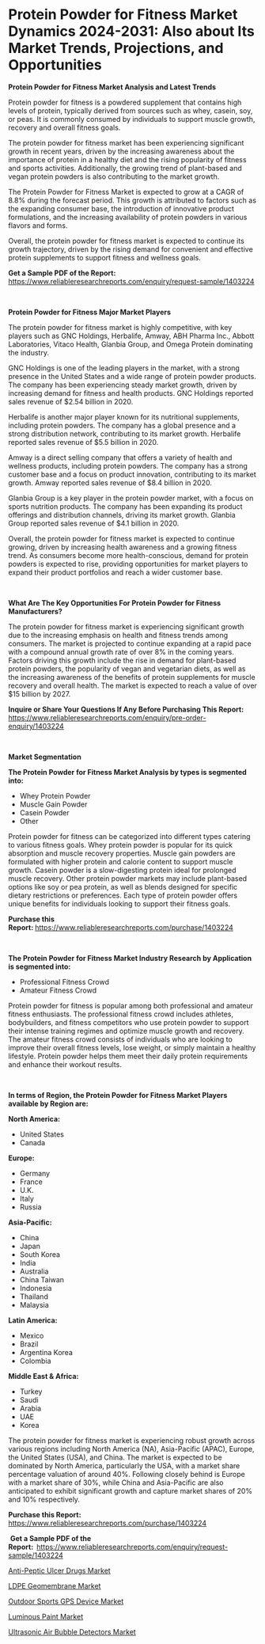 <p><h1>Protein Powder for Fitness Market Dynamics 2024-2031: Also about Its Market Trends, Projections, and Opportunities</h1></p><p><strong>Protein Powder for Fitness Market Analysis and Latest Trends</strong></p>
<p><p>Protein powder for fitness is a powdered supplement that contains high levels of protein, typically derived from sources such as whey, casein, soy, or peas. It is commonly consumed by individuals to support muscle growth, recovery and overall fitness goals.</p><p>The protein powder for fitness market has been experiencing significant growth in recent years, driven by the increasing awareness about the importance of protein in a healthy diet and the rising popularity of fitness and sports activities. Additionally, the growing trend of plant-based and vegan protein powders is also contributing to the market growth.</p><p>The Protein Powder for Fitness Market is expected to grow at a CAGR of 8.8% during the forecast period. This growth is attributed to factors such as the expanding consumer base, the introduction of innovative product formulations, and the increasing availability of protein powders in various flavors and forms.</p><p>Overall, the protein powder for fitness market is expected to continue its growth trajectory, driven by the rising demand for convenient and effective protein supplements to support fitness and wellness goals.</p></p>
<p><strong>Get a Sample PDF of the Report:&nbsp;</strong> <a href="https://www.reliableresearchreports.com/enquiry/request-sample/1403224">https://www.reliableresearchreports.com/enquiry/request-sample/1403224</a></p>
<p>&nbsp;</p>
<p><strong>Protein Powder for Fitness Major Market Players</strong></p>
<p><p>The protein powder for fitness market is highly competitive, with key players such as GNC Holdings, Herbalife, Amway, ABH Pharma Inc., Abbott Laboratories, Vitaco Health, Glanbia Group, and Omega Protein dominating the industry.</p><p>GNC Holdings is one of the leading players in the market, with a strong presence in the United States and a wide range of protein powder products. The company has been experiencing steady market growth, driven by increasing demand for fitness and health products. GNC Holdings reported sales revenue of $2.54 billion in 2020.</p><p>Herbalife is another major player known for its nutritional supplements, including protein powders. The company has a global presence and a strong distribution network, contributing to its market growth. Herbalife reported sales revenue of $5.5 billion in 2020.</p><p>Amway is a direct selling company that offers a variety of health and wellness products, including protein powders. The company has a strong customer base and a focus on product innovation, contributing to its market growth. Amway reported sales revenue of $8.4 billion in 2020.</p><p>Glanbia Group is a key player in the protein powder market, with a focus on sports nutrition products. The company has been expanding its product offerings and distribution channels, driving its market growth. Glanbia Group reported sales revenue of $4.1 billion in 2020.</p><p>Overall, the protein powder for fitness market is expected to continue growing, driven by increasing health awareness and a growing fitness trend. As consumers become more health-conscious, demand for protein powders is expected to rise, providing opportunities for market players to expand their product portfolios and reach a wider customer base.</p></p>
<p>&nbsp;</p>
<p><strong>What Are The Key Opportunities For Protein Powder for Fitness Manufacturers?</strong></p>
<p><p>The protein powder for fitness market is experiencing significant growth due to the increasing emphasis on health and fitness trends among consumers. The market is projected to continue expanding at a rapid pace with a compound annual growth rate of over 8% in the coming years. Factors driving this growth include the rise in demand for plant-based protein powders, the popularity of vegan and vegetarian diets, as well as the increasing awareness of the benefits of protein supplements for muscle recovery and overall health. The market is expected to reach a value of over $15 billion by 2027.</p></p>
<p><strong>Inquire or Share Your Questions If Any Before Purchasing This Report:</strong> <a href="https://www.reliableresearchreports.com/enquiry/pre-order-enquiry/1403224">https://www.reliableresearchreports.com/enquiry/pre-order-enquiry/1403224</a></p>
<p>&nbsp;</p>
<p><strong>Market Segmentation</strong></p>
<p><strong>The Protein Powder for Fitness Market Analysis by types is segmented into:</strong></p>
<p><ul><li>Whey Protein Powder</li><li>Muscle Gain Powder</li><li>Casein Powder</li><li>Other</li></ul></p>
<p><p>Protein powder for fitness can be categorized into different types catering to various fitness goals. Whey protein powder is popular for its quick absorption and muscle recovery properties. Muscle gain powders are formulated with higher protein and calorie content to support muscle growth. Casein powder is a slow-digesting protein ideal for prolonged muscle recovery. Other protein powder markets may include plant-based options like soy or pea protein, as well as blends designed for specific dietary restrictions or preferences. Each type of protein powder offers unique benefits for individuals looking to support their fitness goals.</p></p>
<p><strong>Purchase this Report:&nbsp;</strong><a href="https://www.reliableresearchreports.com/purchase/1403224">https://www.reliableresearchreports.com/purchase/1403224</a></p>
<p>&nbsp;</p>
<p><strong>The Protein Powder for Fitness Market Industry Research by Application is segmented into:</strong></p>
<p><ul><li>Professional Fitness Crowd</li><li>Amateur Fitness Crowd</li></ul></p>
<p><p>Protein powder for fitness is popular among both professional and amateur fitness enthusiasts. The professional fitness crowd includes athletes, bodybuilders, and fitness competitors who use protein powder to support their intense training regimes and optimize muscle growth and recovery. The amateur fitness crowd consists of individuals who are looking to improve their overall fitness levels, lose weight, or simply maintain a healthy lifestyle. Protein powder helps them meet their daily protein requirements and enhance their workout results.</p></p>
<p>&nbsp;</p>
<p><strong>In terms of Region, the Protein Powder for Fitness Market Players available by Region are:</strong></p>
<p>
    <p> <strong> North America: </strong>
        <ul>
            <li>United States</li>
            <li>Canada</li>
        </ul>
        </p> 
    <p> <strong> Europe: </strong>
        <ul>
            <li>Germany</li>
            <li>France</li>
            <li>U.K.</li>
            <li>Italy</li>
            <li>Russia</li>
        </ul>
        </p> 
    <p> <strong> Asia-Pacific: </strong>
        <ul>
            <li>China</li>
            <li>Japan</li>
            <li>South Korea</li>
            <li>India</li>
            <li>Australia</li>
            <li>China Taiwan</li>
            <li>Indonesia</li>
            <li>Thailand</li>
            <li>Malaysia</li>
        </ul>
        </p> 
    <p> <strong> Latin America: </strong>
        <ul>
            <li>Mexico</li>
            <li>Brazil</li>
            <li>Argentina Korea</li>
            <li>Colombia</li>
        </ul>
        </p> 
    <p> <strong> Middle East & Africa: </strong>
        <ul>
            <li>Turkey</li>
            <li>Saudi</li>
            <li>Arabia</li>
            <li>UAE</li>
            <li>Korea</li>
        </ul>
    </p>
    </p>
<p><p>The protein powder for fitness market is experiencing robust growth across various regions including North America (NA), Asia-Pacific (APAC), Europe, the United States (USA), and China. The market is expected to be dominated by North America, particularly the USA, with a market share percentage valuation of around 40%. Following closely behind is Europe with a market share of 30%, while China and Asia-Pacific are also anticipated to exhibit significant growth and capture market shares of 20% and 10% respectively.</p></p>
<p><strong>Purchase this Report: </strong><a href="https://www.reliableresearchreports.com/purchase/1403224">https://www.reliableresearchreports.com/purchase/1403224</a></p>
<p>&nbsp;<strong>Get a Sample PDF of the Report:&nbsp;&nbsp;</strong><a href="https://www.reliableresearchreports.com/enquiry/request-sample/1403224">https://www.reliableresearchreports.com/enquiry/request-sample/1403224</a></p>
<p><strong></strong></p>
<p><p><a href="https://noble-drawer-34c.notion.site/Anti-Peptic-Ulcer-Drugs-Market-Growth-Market-Trends-COVID-19-Impact-and-Forecasts-for-period-from-8170c606c986498a9971b1f9a5976fd1">Anti-Peptic Ulcer Drugs Market</a></p><p><a href="https://view.publitas.com/reportprime-1/ldpe-geomembrane-market-analysis-and-market-size-global-industry-overview-market-segmentation-and-forecast-2024-to-2031/">LDPE Geomembrane Market</a></p><p><a href="https://fearless-okapi-6c8.notion.site/Outdoor-Sports-GPS-Device-Market-Growth-Market-Trends-COVID-19-Impact-and-Forecasts-for-period-fr-2a849dd14c164bf8b28255f8236ec4aa">Outdoor Sports GPS Device Market</a></p><p><a href="https://view.publitas.com/reportprime-1/luminous-paint-market-research-report-reveals-the-latest-trends-and-opportunities-of-this-market-for-period-from-2024-2031/">Luminous Paint Market</a></p><p><a href="https://meowing-canidae-761.notion.site/Ultrasonic-Air-Bubble-Detectors-Market-Size-and-Growth-Market-Segmentation-Regional-and-Country-Br-5bb7fb370ac347afbe0efb464768b797">Ultrasonic Air Bubble Detectors Market</a></p></p>